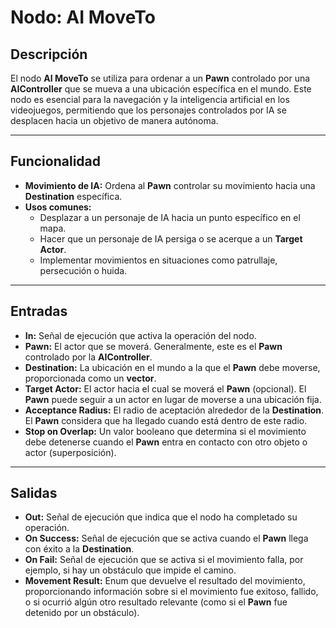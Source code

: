 # Nodo: AI MoveTo

## Descripción

El nodo **AI MoveTo** se utiliza para ordenar a un **Pawn** controlado por una **AIController** que se mueva a una ubicación específica en el mundo. Este nodo es esencial para la navegación y la inteligencia artificial en los videojuegos, permitiendo que los personajes controlados por IA se desplacen hacia un objetivo de manera autónoma.

---

## Funcionalidad

- **Movimiento de IA:** Ordena al **Pawn** controlar su movimiento hacia una **Destination** específica.
- **Usos comunes:**
    - Desplazar a un personaje de IA hacia un punto específico en el mapa.
    - Hacer que un personaje de IA persiga o se acerque a un **Target Actor**.
    - Implementar movimientos en situaciones como patrullaje, persecución o huida.

---

## Entradas

- **In:** Señal de ejecución que activa la operación del nodo.
- **Pawn:** El actor que se moverá. Generalmente, este es el **Pawn** controlado por la **AIController**.
- **Destination:** La ubicación en el mundo a la que el **Pawn** debe moverse, proporcionada como un **vector**.
- **Target Actor:** El actor hacia el cual se moverá el **Pawn** (opcional). El **Pawn** puede seguir a un actor en lugar de moverse a una ubicación fija.
- **Acceptance Radius:** El radio de aceptación alrededor de la **Destination**. El **Pawn** considera que ha llegado cuando está dentro de este radio.
- **Stop on Overlap:** Un valor booleano que determina si el movimiento debe detenerse cuando el **Pawn** entra en contacto con otro objeto o actor (superposición).

---

## Salidas

- **Out:** Señal de ejecución que indica que el nodo ha completado su operación.
- **On Success:** Señal de ejecución que se activa cuando el **Pawn** llega con éxito a la **Destination**.
- **On Fail:** Señal de ejecución que se activa si el movimiento falla, por ejemplo, si hay un obstáculo que impide el camino.
- **Movement Result:** Enum que devuelve el resultado del movimiento, proporcionando información sobre si el movimiento fue exitoso, fallido, o si ocurrió algún otro resultado relevante (como si el **Pawn** fue detenido por un obstáculo).